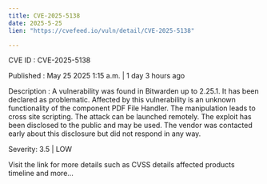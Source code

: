 ```yaml
---
title: CVE-2025-5138
date: 2025-5-25
lien: "https://cvefeed.io/vuln/detail/CVE-2025-5138"

---
```


CVE ID : CVE-2025-5138

Published :  May 25
2025
1:15 a.m. | 1 day
3 hours ago

Description : A vulnerability was found in Bitwarden up to 2.25.1. It has been declared as problematic. Affected by this vulnerability is an unknown functionality of the component PDF File Handler. The manipulation leads to cross site scripting. The attack can be launched remotely. The exploit has been disclosed to the public and may be used. The vendor was contacted early about this disclosure but did not respond in any way.

Severity: 3.5 | LOW

Visit the link for more details
such as CVSS details
affected products
timeline
and more...
